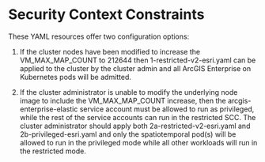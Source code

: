 # Security Context Constraints

These YAML resources offer two configuration options:
1. If the cluster nodes have been modified to increase the VM_MAX_MAP_COUNT to 212644 then 1-restricted-v2-esri.yaml can be applied to the cluster by the cluster admin and all ArcGIS Enterprise on Kubernetes pods will be admitted.

2. If the cluster administrator is unable to modify the underlying node image to include the VM_MAX_MAP_COUNT increase, then the arcgis-enterprise-elastic service account must be allowed to run as privileged, while the rest of the service accounts can run in the restricted SCC. The cluster administrator should apply both 2a-restricted-v2-esri.yaml and 2b-privileged-esri.yaml and only the spatiotemporal pod(s) will be allowed to run in the privileged mode while all other workloads will run in the restricted mode.
